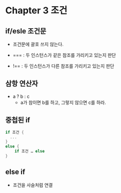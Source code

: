 #  Chapter 3 조건

## if/esle 조건문

* 조건문에 괄호 쓰지 않는다.


* === : 두 인스턴스가 같은 참조를 가리키고 있는지 판단
* !== : 두 인스턴스가 다른 참조를 가리키고 있는지 판단





## 삼항 연산자

* a ? b : c
  - a가 참이면 b를 하고, 그렇지 않으면 c를 하라.




## 중첩된 if

```swift
if 조건 { 
  ...
} 
else {
    if 조건 … else
}
```



## else if

* 조건을 사슬처럼 연결
